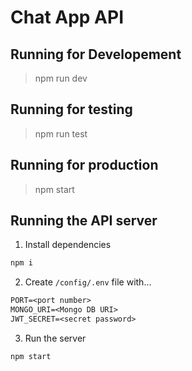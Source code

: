 # Chat App API

## Running for Developement
> npm run dev

## Running for testing
> npm run test

## Running for production
> npm start

## Running the API server

1. Install dependencies
```bash
npm i
```

2. Create `/config/.env` file with...
```txt
PORT=<port number>
MONGO_URI=<Mongo DB URI>
JWT_SECRET=<secret password>
```

3. Run the server
```bash
npm start
```
